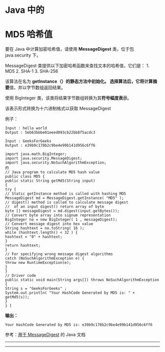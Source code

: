 # Java 中的

# MD5 哈希值

要在 Java 中计算加密哈希值，请使用 **MessageDigest** 类，位于包 java.security 下。

MessageDigest 类提供以下加密哈希函数来查找文本的哈希值，它们是：
1\. MD5
2\. SHA-1
3\. SHA-256

该算法在名为 **getInstance（）**的静态方法中初始化。 选择算法后，它将计算**摘要**值，并以字节数组返回结果。

使用 BigInteger 类，该类将结果字节数组转换为其**符号幅度表示**。

该表示形式转换为十六进制格式以获取 MessageDigest

例子：

```
Input : hello world
Output : 5eb63bbbe01eeed093cb22bb8f5acdc3

Input : GeeksForGeeks
Output : e39b9c178b2c9be4e99b141d956c6ff6

```

```
import java.math.BigInteger;
import java.security.MessageDigest;
import java.security.NoSuchAlgorithmException;
的
// Java program to calculate MD5 hash value
public class MD5 {
public static String getMd5(String input)
{
try {
// Static getInstance method is called with hashing MD5
MessageDigest md = MessageDigest.getInstance( "MD5" );
// digest() method is called to calculate message digest
//  of an input digest() return array of byte
byte [] messageDigest = md.digest(input.getBytes());
// Convert byte array into signum representation
BigInteger no = new BigInteger( 1 , messageDigest);
// Convert message digest into hex value
String hashtext = no.toString( 16 );
while (hashtext.length() < 32 ) {
hashtext = "0" + hashtext;
}
return hashtext;
}
// For specifying wrong message digest algorithms
catch (NoSuchAlgorithmException e) {
throw new RuntimeException(e);
}
}
// Driver code
public static void main(String args[]) throws NoSuchAlgorithmException
{
String s = "GeeksForGeeks" ;
System.out.println( "Your HashCode Generated by MD5 is: " + getMd5(s));
}
} [
```

**输出：**

```
Your HashCode Generated by MD5 is: e39b9c178b2c9be4e99b141d956c6ff6
```

参考：[用于 MessageDigest](https://docs.oracle.com/javase/7/docs/api/java/security/MessageDigest.html) 的 Java 文档



* * *

* * *



